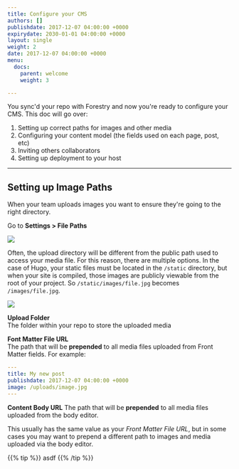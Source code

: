 ```yaml
---
title: Configure your CMS
authors: []
publishdate: 2017-12-07 04:00:00 +0000
expirydate: 2030-01-01 04:00:00 +0000
layout: single
weight: 2
date: 2017-12-07 04:00:00 +0000
menu:
  docs:
    parent: welcome
    weight: 3

---
```

You sync'd your repo with Forestry and now you're ready to configure your CMS.  This doc will go over:

1. Setting up correct paths for images and other media
2. Configuring your content model (the fields used on each page, post, etc)
3. Inviting others collaborators
4. Setting up deployment to your host

---

## Setting up Image Paths

When your team uploads images you want to ensure they're going to the right directory.

Go to **Settings > File Paths**

![](/uploads/2018/01/settings.png)

Often, the upload directory will be different from the public path used to access your media file. For this reason, there are multiple options.
In the case of Hugo, your static files must be located in the `/static` directory, but when your site is compiled, those images are publicly viewable from the root of your project.  So `/static/images/file.jpg` becomes `/images/file.jpg`.

![](/uploads/2018/01/file-paths.png)

**Upload Folder**  
The folder within your repo to store the uploaded media

**Font Matter File URL**  
The path that will be **prepended** to all media files uploaded from Front Matter fields. For example:



```yaml
---
title: My new post
publishdate: 2017-12-07 04:00:00 +0000
image: /uploads/image.jpg
---
```

**Content Body URL**
The path that will be **prepended** to all media files uploaded from the body editor.

This usually has the same value as your *Front Matter File URL*, but in some cases you may want to prepend a different path to images and media uploaded via the body editor.


{{% tip %}}
asdf
{{% /tip %}}


<!--

## FMTs

## Time zone

### Hide body

## Invite Collaborators

### Remote Admin

## Configure Deployment -->
